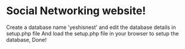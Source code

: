 # Social Networking website!
Create a database name 'yeshisnest' and edit the database details in setup.php file 
And load the setup.php file in your browser to setup the database, Done!
